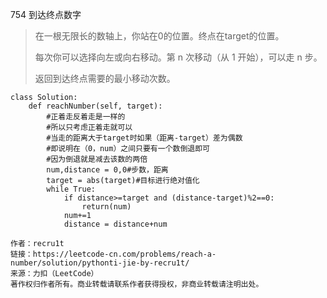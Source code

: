 754 到达终点数字

> 在一根无限长的数轴上，你站在0的位置。终点在target的位置。
>
> 每次你可以选择向左或向右移动。第 n 次移动（从 1 开始），可以走 n 步。
>
> 返回到达终点需要的最小移动次数。
>



```
class Solution:
    def reachNumber(self, target):
        #正着走反着走是一样的
        #所以只考虑正着走就可以
        #当走的距离大于target时如果（距离-target）差为偶数
        #即说明在（0，num）之间只要有一个数倒退即可
        #因为倒退就是减去该数的两倍
        num,distance = 0,0#步数，距离
        target = abs(target)#目标进行绝对值化
        while True:
            if distance>=target and (distance-target)%2==0:
                return(num)
            num+=1
            distance = distance+num

作者：recru1t
链接：https://leetcode-cn.com/problems/reach-a-number/solution/pythonti-jie-by-recru1t/
来源：力扣（LeetCode）
著作权归作者所有。商业转载请联系作者获得授权，非商业转载请注明出处。
```


